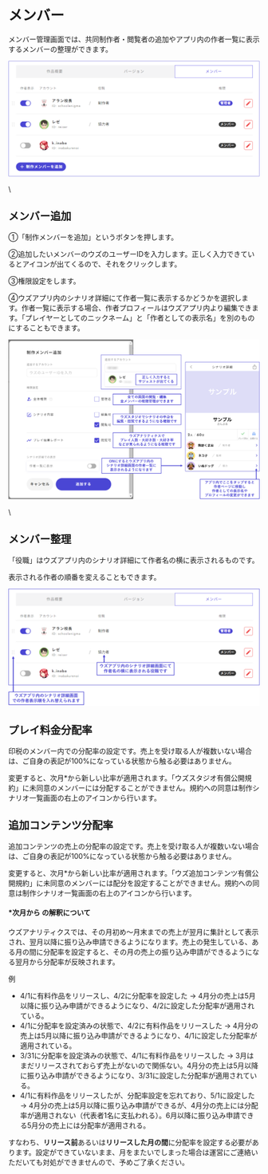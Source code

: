 # メンバー

メンバー管理画面では、共同制作者・閲覧者の追加やアプリ内の作者一覧に表示するメンバーの整理ができます。

![](../images/author2.png)

\


## メンバー追加

①「制作メンバーを追加」というボタンを押します。

②追加したいメンバーのウズのユーザーIDを入力します。正しく入力できているとアイコンが出てくるので、それをクリックします。

③権限設定をします。

④ウズアプリ内のシナリオ詳細にて作者一覧に表示するかどうかを選択します。作者一覧に表示する場合、作者プロフィールはウズアプリ内より編集できます。「プレイヤーとしてのニックネーム」と「作者としての表示名」を別のものにすることもできます。

![](../images/author1.png)

\


## メンバー整理

「役職」はウズアプリ内のシナリオ詳細にて作者名の横に表示されるものです。

表示される作者の順番を変えることもできます。

![](../images/author3.png)





## プレイ料金分配率

印税のメンバー内での分配率の設定です。売上を受け取る人が複数いない場合は、ご自身の表記が100%になっている状態から触る必要はありません。

変更すると、次月\*から新しい比率が適用されます。「ウズスタジオ有償公開規約」に未同意のメンバーには分配することができません。規約への同意は制作シナリオ一覧画面の右上のアイコンから行います。

##

## 追加コンテンツ分配率

追加コンテンツの売上の分配率の設定です。売上を受け取る人が複数いない場合は、ご自身の表記が100%になっている状態から触る必要はありません。

変更すると、次月\*から新しい比率が適用されます。「ウズ追加コンテンツ有償公開規約」に未同意のメンバーには配分を設定することができません。規約への同意は制作シナリオ一覧画面の右上のアイコンから行います。



#### \*次月から の解釈について

ウズアナリティクスでは、その月初め～月末までの売上が翌月に集計として表示され、翌月以降に振り込み申請できるようになります。売上の発生している、ある月の間に分配率を設定すると、その月の売上の振り込み申請ができるようになる翌月から分配率が反映されます。

例

* 4/1に有料作品をリリースし、4/2に分配率を設定した → 4月分の売上は5月以降に振り込み申請ができるようになり、4/2に設定した分配率が適用されている。
* 4/1に分配率を設定済みの状態で、4/2に有料作品をリリースした → 4月分の売上は5月以降に振り込み申請ができるようになり、4/1に設定した分配率が適用されている。
* 3/31に分配率を設定済みの状態で、4/1に有料作品をリリースした → 3月はまだリリースされておらず売上がないので関係ない。4月分の売上は5月以降に振り込み申請ができるようになり、3/31に設定した分配率が適用されている。
* 4/1に有料作品をリリースしたが、分配率設定を忘れており、5/1に設定した → 4月分の売上は5月以降に振り込み申請ができるが、4月分の売上には分配率が適用されない（代表者1名に支払われる）。6月以降に振り込み申請できる5月分の売上には分配率が適用される。



すなわち、**リリース前**あるいは**リリースした月の間**に分配率を設定する必要があります。設定ができていないまま、月をまたいでしまった場合は運営にご連絡いただいても対処ができませんので、予めご了承ください。



